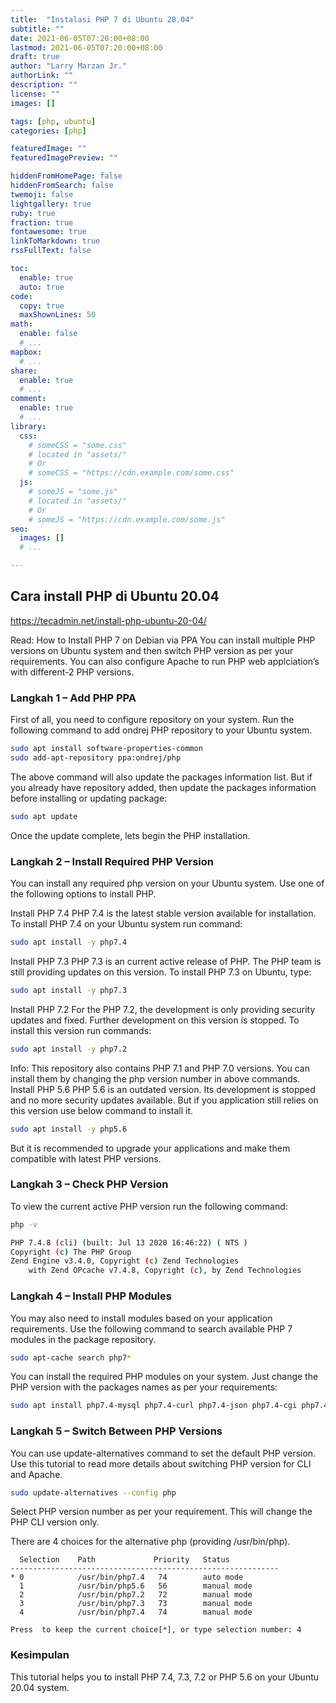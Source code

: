 ```yaml
---
title:  "Instalasi PHP 7 di Ubuntu 20.04"
subtitle: ""
date: 2021-06-05T07:20:00+08:00
lastmod: 2021-06-05T07:20:00+08:00
draft: true 
author: "Larry Marzan Jr."
authorLink: ""
description: ""
license: ""
images: []

tags: [php, ubuntu]
categories: [php]

featuredImage: ""
featuredImagePreview: ""

hiddenFromHomePage: false
hiddenFromSearch: false
twemoji: false
lightgallery: true
ruby: true
fraction: true
fontawesome: true
linkToMarkdown: true
rssFullText: false

toc:
  enable: true
  auto: true
code:
  copy: true
  maxShownLines: 50
math:
  enable: false
  # ...
mapbox:
  # ...
share:
  enable: true
  # ...
comment:
  enable: true
  # ...
library:
  css:
    # someCSS = "some.css"
    # located in "assets/"
    # Or
    # someCSS = "https://cdn.example.com/some.css"
  js:
    # someJS = "some.js"
    # located in "assets/"
    # Or
    # someJS = "https://cdn.example.com/some.js"
seo:
  images: []
  # ...

---
```


## Cara install PHP di Ubuntu 20.04
https://tecadmin.net/install-php-ubuntu-20-04/


Read: How to Install PHP 7 on Debian via PPA
You can install multiple PHP versions on Ubuntu system and then switch PHP version as per your requirements. You can also configure Apache to run PHP web applciation’s with different-2 PHP versions.

### Langkah 1 – Add PHP PPA
First of all, you need to configure repository on your system. Run the following command to add ondrej PHP repository to your Ubuntu system.
```bash
sudo apt install software-properties-common
sudo add-apt-repository ppa:ondrej/php
```
The above command will also update the packages information list. But if you already have repository added, then update the packages information before installing or updating package:
```bash
sudo apt update
```
Once the update complete, lets begin the PHP installation.

### Langkah 2 – Install Required PHP Version
You can install any required php version on your Ubuntu system. Use one of the following options to install PHP.

Install PHP 7.4
PHP 7.4 is the latest stable version available for installation. To install PHP 7.4 on your Ubuntu system run command:
```bash
sudo apt install -y php7.4
```
Install PHP 7.3
PHP 7.3 is an current active release of PHP. The PHP team is still providing updates on this version. To install PHP 7.3 on Ubuntu, type:
```bash
sudo apt install -y php7.3
```
Install PHP 7.2
For the PHP 7.2, the development is only providing security updates and fixed. Further development on this version is stopped. To install this version run commands:
```bash
sudo apt install -y php7.2
```
Info: This repository also contains PHP 7.1 and PHP 7.0 versions. You can install them by changing the php version number in above commands.
Install PHP 5.6
PHP 5.6 is an outdated version. Its development is stopped and no more security updates available. But if you application still relies on this version use below command to install it.
```bash
sudo apt install -y php5.6
```
But it is recommended to upgrade your applications and make them compatible with latest PHP versions.

### Langkah 3 – Check PHP Version
To view the current active PHP version run the following command:
```bash
php -v

PHP 7.4.8 (cli) (built: Jul 13 2020 16:46:22) ( NTS )
Copyright (c) The PHP Group
Zend Engine v3.4.0, Copyright (c) Zend Technologies
    with Zend OPcache v7.4.8, Copyright (c), by Zend Technologies
```
### Langkah 4 – Install PHP Modules
You may also need to install modules based on your application requirements. Use the following command to search available PHP 7 modules in the package repository.
```bash
sudo apt-cache search php7*
```
You can install the required PHP modules on your system. Just change the PHP version with the packages names as per your requirements:
```bash
sudo apt install php7.4-mysql php7.4-curl php7.4-json php7.4-cgi php7.4-xsl
```
### Langkah 5 – Switch Between PHP Versions
You can use update-alternatives command to set the default PHP version. Use this tutorial to read more details about switching PHP version for CLI and Apache.
```bash
sudo update-alternatives --config php
```
Select PHP version number as per your requirement. This will change the PHP CLI version only.

There are 4 choices for the alternative php (providing /usr/bin/php).
```
  Selection    Path             Priority   Status
------------------------------------------------------------
* 0            /usr/bin/php7.4   74        auto mode
  1            /usr/bin/php5.6   56        manual mode
  2            /usr/bin/php7.2   72        manual mode
  3            /usr/bin/php7.3   73        manual mode
  4            /usr/bin/php7.4   74        manual mode

Press  to keep the current choice[*], or type selection number: 4
```
### Kesimpulan
This tutorial helps you to install PHP 7.4, 7.3, 7.2 or PHP 5.6 on your Ubuntu 20.04 system.
